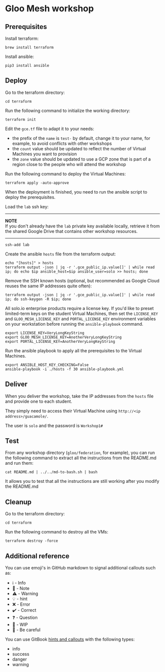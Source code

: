 # Gloo Mesh workshop

## Prerequisites

Install terraform:

```
brew install terraform
```

Install ansible:

```
pip3 install ansible
```

## Deploy

Go to the terraform directory:

```
cd terraform
```

Run the following command to initialize the working directory:

```
terraform init
```

Edit the `gce.tf` file to adapt it to your needs:

- the prefix of the `name` is `test-` by default, change it to your name, for example, to avoid conflicts with other workshops
- the `count` value should be updated to reflect the number of Virtual Machines you want to provision
- the `zone` value should be updated to use a GCP zone that is part of a region close to the people who will attend the workshop

Run the following command to deploy the Virtual Machines:

```
terraform apply -auto-approve
```

When the deployment is finished, you need to run the ansible script to deploy the prerequisites.

Load the `lab` ssh key:

---
**NOTE**  
If you don't already have the `lab` private key available locally, retrieve it from the shared Google Drive that contains other workshop resources.

---

```
ssh-add lab
```

Create the ansible `hosts` file from the terraform output:

```
echo "[hosts]" > hosts
terraform output -json | jq -r '.gce_public_ip.value[]' | while read ip; do echo $ip ansible_host=$ip ansible_user=solo >> hosts; done
```

Remove the SSH known hosts (optional, but recommended as Google Cloud reuses the same IP addresses quite often):

```
terraform output -json | jq -r '.gce_public_ip.value[]' | while read ip; do ssh-keygen -R $ip; done
```

All solo.io enterprise products require a license key.  If you'd like to preset limited-term keys on the student Virtual Machines, then set the `LICENSE_KEY` and `GLOO_MESH_LICENSE_KEY` and `PORTAL_LICENSE_KEY` environment variables on your workstation before running the `ansible-playbook` command.

```
export LICENSE_KEY=VeryLongKeyString
export GLOO_MESH_LICENSE_KEY=AnotherVeryLongKeyString
export PORTAL_LICENSE_KEY=AnotherVeryLongKeyString
```

Run the ansible playbook to apply all the prerequisites to the Virtual Machines.

```
export ANSIBLE_HOST_KEY_CHECKING=False
ansible-playbook -i ./hosts -f 30 ansible-playbook.yml
```

## Deliver

When you deliver the workshop, take the IP addresses from the `hosts` file and provide one to each student.

They simply need to access their Virtual Machine using `http://<ip address>/guacamole/`.

The user is `solo` and the password is `Workshop1#`

## Test

From any workshop directory (`gloo/federation`, for example), you can run the following command to extract all the instructions from the README.md and run them:

```
cat README.md | ../../md-to-bash.sh | bash
```

It allows you to test that all the instructions are still working after you modify the README.md

## Cleanup

Go to the terraform directory:

```
cd terraform
```

Run the following command to destroy all the VMs:

```
terraform destroy -force
```

## Additional reference

You can use emoji's in GitHub markdown to signal additional callouts such as:

* :information_source: - Info
* :memo: - Note
* :warning: - Warning
* :bulb: - hint
* :x: - Error
* :heavy_check_mark: - Correct
* :question: - Question
* :construction: - WIP
* :eyes: - Be careful

You can use GitBook [hints and callouts](https://docs.gitbook.com/editing-content/markdown#hints-and-callouts) with the following types:

* info
* success
* danger
* warning